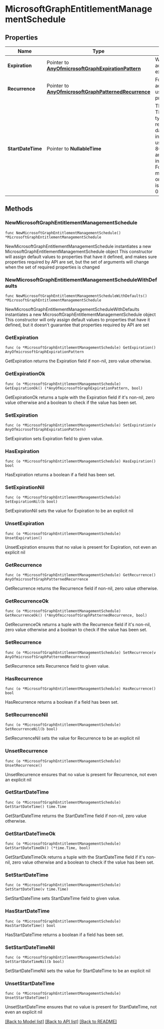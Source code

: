 # MicrosoftGraphEntitlementManagementSchedule

## Properties

Name | Type | Description | Notes
------------ | ------------- | ------------- | -------------
**Expiration** | Pointer to [**AnyOfmicrosoftGraphExpirationPattern**](anyOf&lt;microsoft.graph.expirationPattern&gt;.md) | When the access should expire. | [optional] 
**Recurrence** | Pointer to [**AnyOfmicrosoftGraphPatternedRecurrence**](anyOf&lt;microsoft.graph.patternedRecurrence&gt;.md) | For recurring access. Not used at present. | [optional] 
**StartDateTime** | Pointer to **NullableTime** | The Timestamp type represents date and time information using ISO 8601 format and is always in UTC time. For example, midnight UTC on Jan 1, 2014 is 2014-01-01T00:00:00Z. | [optional] 

## Methods

### NewMicrosoftGraphEntitlementManagementSchedule

`func NewMicrosoftGraphEntitlementManagementSchedule() *MicrosoftGraphEntitlementManagementSchedule`

NewMicrosoftGraphEntitlementManagementSchedule instantiates a new MicrosoftGraphEntitlementManagementSchedule object
This constructor will assign default values to properties that have it defined,
and makes sure properties required by API are set, but the set of arguments
will change when the set of required properties is changed

### NewMicrosoftGraphEntitlementManagementScheduleWithDefaults

`func NewMicrosoftGraphEntitlementManagementScheduleWithDefaults() *MicrosoftGraphEntitlementManagementSchedule`

NewMicrosoftGraphEntitlementManagementScheduleWithDefaults instantiates a new MicrosoftGraphEntitlementManagementSchedule object
This constructor will only assign default values to properties that have it defined,
but it doesn't guarantee that properties required by API are set

### GetExpiration

`func (o *MicrosoftGraphEntitlementManagementSchedule) GetExpiration() AnyOfmicrosoftGraphExpirationPattern`

GetExpiration returns the Expiration field if non-nil, zero value otherwise.

### GetExpirationOk

`func (o *MicrosoftGraphEntitlementManagementSchedule) GetExpirationOk() (*AnyOfmicrosoftGraphExpirationPattern, bool)`

GetExpirationOk returns a tuple with the Expiration field if it's non-nil, zero value otherwise
and a boolean to check if the value has been set.

### SetExpiration

`func (o *MicrosoftGraphEntitlementManagementSchedule) SetExpiration(v AnyOfmicrosoftGraphExpirationPattern)`

SetExpiration sets Expiration field to given value.

### HasExpiration

`func (o *MicrosoftGraphEntitlementManagementSchedule) HasExpiration() bool`

HasExpiration returns a boolean if a field has been set.

### SetExpirationNil

`func (o *MicrosoftGraphEntitlementManagementSchedule) SetExpirationNil(b bool)`

 SetExpirationNil sets the value for Expiration to be an explicit nil

### UnsetExpiration
`func (o *MicrosoftGraphEntitlementManagementSchedule) UnsetExpiration()`

UnsetExpiration ensures that no value is present for Expiration, not even an explicit nil
### GetRecurrence

`func (o *MicrosoftGraphEntitlementManagementSchedule) GetRecurrence() AnyOfmicrosoftGraphPatternedRecurrence`

GetRecurrence returns the Recurrence field if non-nil, zero value otherwise.

### GetRecurrenceOk

`func (o *MicrosoftGraphEntitlementManagementSchedule) GetRecurrenceOk() (*AnyOfmicrosoftGraphPatternedRecurrence, bool)`

GetRecurrenceOk returns a tuple with the Recurrence field if it's non-nil, zero value otherwise
and a boolean to check if the value has been set.

### SetRecurrence

`func (o *MicrosoftGraphEntitlementManagementSchedule) SetRecurrence(v AnyOfmicrosoftGraphPatternedRecurrence)`

SetRecurrence sets Recurrence field to given value.

### HasRecurrence

`func (o *MicrosoftGraphEntitlementManagementSchedule) HasRecurrence() bool`

HasRecurrence returns a boolean if a field has been set.

### SetRecurrenceNil

`func (o *MicrosoftGraphEntitlementManagementSchedule) SetRecurrenceNil(b bool)`

 SetRecurrenceNil sets the value for Recurrence to be an explicit nil

### UnsetRecurrence
`func (o *MicrosoftGraphEntitlementManagementSchedule) UnsetRecurrence()`

UnsetRecurrence ensures that no value is present for Recurrence, not even an explicit nil
### GetStartDateTime

`func (o *MicrosoftGraphEntitlementManagementSchedule) GetStartDateTime() time.Time`

GetStartDateTime returns the StartDateTime field if non-nil, zero value otherwise.

### GetStartDateTimeOk

`func (o *MicrosoftGraphEntitlementManagementSchedule) GetStartDateTimeOk() (*time.Time, bool)`

GetStartDateTimeOk returns a tuple with the StartDateTime field if it's non-nil, zero value otherwise
and a boolean to check if the value has been set.

### SetStartDateTime

`func (o *MicrosoftGraphEntitlementManagementSchedule) SetStartDateTime(v time.Time)`

SetStartDateTime sets StartDateTime field to given value.

### HasStartDateTime

`func (o *MicrosoftGraphEntitlementManagementSchedule) HasStartDateTime() bool`

HasStartDateTime returns a boolean if a field has been set.

### SetStartDateTimeNil

`func (o *MicrosoftGraphEntitlementManagementSchedule) SetStartDateTimeNil(b bool)`

 SetStartDateTimeNil sets the value for StartDateTime to be an explicit nil

### UnsetStartDateTime
`func (o *MicrosoftGraphEntitlementManagementSchedule) UnsetStartDateTime()`

UnsetStartDateTime ensures that no value is present for StartDateTime, not even an explicit nil

[[Back to Model list]](../README.md#documentation-for-models) [[Back to API list]](../README.md#documentation-for-api-endpoints) [[Back to README]](../README.md)


